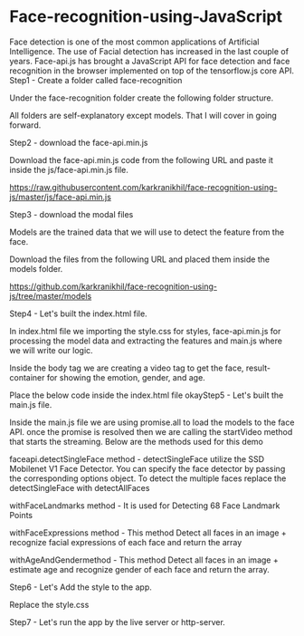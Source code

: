 # Face-recognition-using-JavaScript
Face detection is one of the most common applications of Artificial Intelligence. The use of Facial detection has increased in the last couple of years.  Face-api.js has brought a JavaScript API for face detection and face recognition in the browser implemented on top of the tensorflow.js core API.
Step1 - Create a folder called face-recognition

Under the face-recognition folder create the following folder structure.

All folders are self-explanatory except models. That I will cover in going forward.

Step2 - download the face-api.min.js

Download the face-api.min.js code from the following URL and paste it inside the js/face-api.min.js file.

https://raw.githubusercontent.com/karkranikhil/face-recognition-using-js/master/js/face-api.min.js

Step3 - download the modal files

Models are the trained data that we will use to detect the feature from the face.

Download the files from the following URL and placed them inside the models folder.

https://github.com/karkranikhil/face-recognition-using-js/tree/master/models

Step4 - Let's built the index.html file.

In index.html file we importing the style.css for styles, face-api.min.js for processing the model data and extracting the features and main.js where we will write our logic.

Inside the body tag we are creating a video tag to get the face, result-container for showing the emotion, gender, and age.

Place the below code inside the index.html file okayStep5 - Let's built the main.js file.

Inside the main.js file we are using promise.all to load the models to the face API. once the promise is resolved then we are calling the startVideo method that starts the streaming. Below are the methods used for this demo

faceapi.detectSingleFace method - detectSingleFace utilize the SSD Mobilenet V1 Face Detector. You can specify the face detector by passing the corresponding options object. To detect the multiple faces replace the detectSingleFace with detectAllFaces

withFaceLandmarks method - It is used for Detecting 68 Face Landmark Points

withFaceExpressions method - This method Detect all faces in an image + recognize facial expressions of each face and return the array

withAgeAndGendermethod - This method Detect all faces in an image + estimate age and recognize gender of each face and return the array.

Step6 - Let's Add the style to the app.

Replace the style.css 

Step7 - Let's run the app by the live server or http-server.

